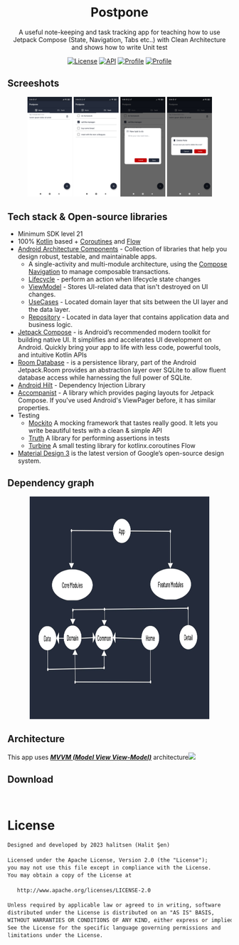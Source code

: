 <h1 align="center">Postpone</h1>
<p align="center">  
A useful note-keeping and task tracking app  for teaching how to use Jetpack Compose (State, Navigation, Tabs etc..) with Clean Architecture and shows how to write Unit test </p>

<p align="center">
  <a href="https://opensource.org/licenses/Apache-2.0"><img alt="License" src="https://img.shields.io/badge/License-Apache%202.0-blue.svg"/></a>
  <a href="https://android-arsenal.com/api?level=21"><img alt="API" src="https://img.shields.io/badge/API-21%2B-brightgreen.svg?style=flat"/></a>
  <a href="https://github.com/halitsen"><img alt="Profile" src="https://img.shields.io/badge/github-halitsen-blue"/></a> 
  <a href="https://play.google.com/store/apps/details?id=halit.sen.postpone"><img alt="Profile" src="https://img.shields.io/badge/Google_Play-Postpone-F3745F.svg"/></a> 
</p>

## Screeshots
<p align="center">
<img src="/art/note.jpg" width="20%"/>
<img src="/art/task.jpg" width="20%"/>
<img src="/art/new_task.jpg" width="20%"/>
<img src="/art/delete_note.jpg" width="20%"/>
</p>

## Tech stack & Open-source libraries
- Minimum SDK level 21
- 100% [Kotlin](https://kotlinlang.org/) based + [Coroutines](https://github.com/Kotlin/kotlinx.coroutines) and [Flow](https://developer.android.com/kotlin/flow)
- [Android Architecture Components](https://developer.android.com/topic/libraries/architecture) - Collection of libraries that help you design robust, testable, and maintainable apps.
    -  A single-activity and multi-module architecture, using the [Compose Navigation](https://developer.android.com/jetpack/compose/navigation) to manage composable transactions.
    - [Lifecycle](https://developer.android.com/topic/libraries/architecture/lifecycle) - perform an action when lifecycle state changes
    - [ViewModel](https://developer.android.com/topic/libraries/architecture/viewmodel) - Stores UI-related data that isn't destroyed on UI changes.
    - [UseCases](https://developer.android.com/topic/architecture/domain-layer) - Located domain layer that sits between the UI layer and the data layer.
    - [Repository](https://developer.android.com/topic/architecture/data-layer) - Located in data layer that contains application data and business logic.
- [Jetpack Compose](https://developer.android.com/jetpack/compose) - is Android’s recommended modern toolkit for building native UI. It simplifies and accelerates UI development on Android. Quickly bring your app to life with less code, powerful tools, and intuitive Kotlin APIs
- [Room Database](https://developer.android.com/jetpack/androidx/releases/room?hl=en) - is a persistence library, part of the Android Jetpack.Room provides an abstraction layer over SQLite to allow fluent database access while harnessing the full power of SQLite.
- [Android Hilt](https://developer.android.com/training/dependency-injection/hilt-android) - Dependency Injection Library
- [Accompanist](https://google.github.io/accompanist/pager/) - A library which provides paging layouts for Jetpack Compose. If you've used Android's ViewPager before, it has similar properties.
- Testing
    - [Mockito](https://site.mockito.org/) A mocking framework that tastes really good. It lets you write beautiful tests with a clean & simple API
    - [Truth](https://truth.dev/) A library for performing assertions in tests
    - [Turbine](https://github.com/cashapp/turbine) A small testing library for kotlinx.coroutines Flow
- [Material Design 3](https://m3.material.io/) is the latest version of Google’s open-source design system.

## Dependency graph
<p align="center">
<img src="/art/postpone_architecture.jpg" width="80%" height="500px"/>
</p>

## Architecture
This app uses [***MVVM (Model View View-Model)***](https://developer.android.com/jetpack/docs/guide#recommended-app-arch) architecture![](https://user-images.githubusercontent.com/21035435/69536839-9f4c8e80-0fa0-11ea-85ee-d7823e5a46b0.png)


## Download
[<img src="https://play.google.com/intl/en_us/badges/images/generic/en_badge_web_generic.png" alt="" height="100">](https://play.google.com/store/apps/details?id=halit.sen.postpone)



# License
```xml
Designed and developed by 2023 halitsen (Halit Şen)

Licensed under the Apache License, Version 2.0 (the "License");
you may not use this file except in compliance with the License.
You may obtain a copy of the License at

   http://www.apache.org/licenses/LICENSE-2.0

Unless required by applicable law or agreed to in writing, software
distributed under the License is distributed on an "AS IS" BASIS,
WITHOUT WARRANTIES OR CONDITIONS OF ANY KIND, either express or implied.
See the License for the specific language governing permissions and
limitations under the License.
```



